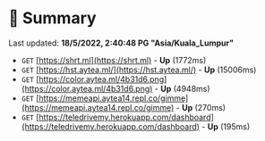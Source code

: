 # 📖 Summary
Last updated: **18/5/2022, 2:40:48 PG "Asia/Kuala_Lumpur"**

- `GET` [https://shrt.ml](https://shrt.ml) - **Up** (1772ms)
- `GET` [https://hst.aytea.ml/](https://hst.aytea.ml/) - **Up** (15006ms)
- `GET` [https://color.aytea.ml/4b31d6.png](https://color.aytea.ml/4b31d6.png) - **Up** (4948ms)
- `GET` [https://memeapi.aytea14.repl.co/gimme](https://memeapi.aytea14.repl.co/gimme) - **Up** (270ms)
- `GET` [https://teledrivemy.herokuapp.com/dashboard](https://teledrivemy.herokuapp.com/dashboard) - **Up** (195ms)
